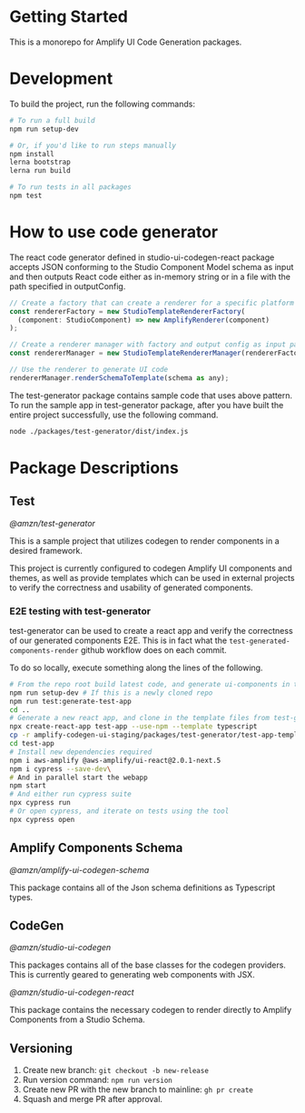 # Getting Started

This is a monorepo for Amplify UI Code Generation packages.

# Development

To build the project, run the following commands:

```sh
# To run a full build
npm run setup-dev

# Or, if you'd like to run steps manually
npm install
lerna bootstrap
lerna run build

# To run tests in all packages
npm test
```

# How to use code generator

The react code generator defined in studio-ui-codegen-react package accepts JSON conforming to the Studio Component Model schema as input and then outputs React code either as in-memory string or in a file with the path specified in outputConfig.

```js
// Create a factory that can create a renderer for a specific platform (such as Amplify UI)
const rendererFactory = new StudioTemplateRendererFactory(
  (component: StudioComponent) => new AmplifyRenderer(component)
);

// Create a renderer manager with factory and output config as input parameter
const rendererManager = new StudioTemplateRendererManager(rendererFactory, outputConfig);

// Use the renderer to generate UI code
rendererManager.renderSchemaToTemplate(schema as any);
```

The test-generator package contains sample code that uses above pattern.
To run the sample app in test-generator package, after you have built the entire project successfully, use the following command.

```sh
node ./packages/test-generator/dist/index.js
```

# Package Descriptions

## Test

_@amzn/test-generator_

This is a sample project that utilizes codegen to render components in a desired framework.

This project is currently configured to codegen Amplify UI components and themes, as well as provide templates which can be used in external projects to verify the correctness and usability of generated components.

### E2E testing with test-generator

test-generator can be used to create a react app and verify the correctness of our generated components E2E. This is in fact what the `test-generated-components-render` github workflow does on each commit.

To do so locally, execute something along the lines of the following.

```sh
# From the repo root build latest code, and generate ui-components in test-generator package, then move outside the repo
npm run setup-dev # If this is a newly cloned repo
npm run test:generate-test-app
cd ..
# Generate a new react app, and clone in the template files from test-generator, and the generated files
npx create-react-app test-app --use-npm --template typescript
cp -r amplify-codegen-ui-staging/packages/test-generator/test-app-templates/* test-app
cd test-app
# Install new dependencies required
npm i aws-amplify @aws-amplify/ui-react@2.0.1-next.5
npm i cypress --save-dev\
# And in parallel start the webapp
npm start
# And either run cypress suite
npx cypress run
# Or open cypress, and iterate on tests using the tool
npx cypress open
```

## Amplify Components Schema

_@amzn/amplify-ui-codegen-schema_

This package contains all of the Json schema definitions as Typescript types.

## CodeGen

_@amzn/studio-ui-codegen_

This packages contains all of the base classes for the codegen providers. This is currently geared to generating web components with JSX.

_@amzn/studio-ui-codegen-react_

This package contains the necessary codegen to render directly to Amplify Components from a Studio Schema.

## Versioning

1. Create new branch: `git checkout -b new-release`
1. Run version command: `npm run version`
1. Create new PR with the new branch to mainline: `gh pr create`
1. Squash and merge PR after approval.
